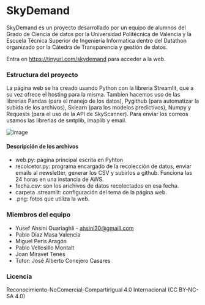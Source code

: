 # SkyDemand

SkyDemand es un proyecto desarrollado por un equipo de alumnos del Grado de Ciencia de datos por la Universidad Politécnica de 
Valencia y la Escuela Técnica Superior de Ingeniería Informatica dentro del Datathon organizado por la Cátedra de Transparencia y gestión de datos.

Entra en https://tinyurl.com/skydemand para acceder a la web.

### Estructura del proyecto

La página web se ha creado usando Python con la libreria Streamlit, que a su vez ofrece el hosting para la misma. Tambien hacemos uso de las librerias 
Pandas (para el manejo de los datos), Pygithub (para automatizar la subida de los archivos), Sklearn (para los modelos predictivos), Numpy y Requests (para el 
uso de la API de SkyScanner). Para enviar los correos usamos las librerias de smtplib, imaplib y email.

![image](https://user-images.githubusercontent.com/82632877/117624261-064e0b00-b175-11eb-8fb4-abcf893b331b.png)

#### Descripción de los archivos
  - web.py: página principal escrita en Pyhton 
  - recolcetor.py: programa encargado de la recolección de datos, enviar emails al newsletter, generar los CSV y subirlos a github. Funciona las 24 horas en una instancia de AWS.
  - fecha.csv: son los arichivos de datos recolectados en esa fecha.
  - carpeta .streamlit: configuración del tema de la página web.
  - .png: fotos que utiliza la web.


### Miembros del equipo
  
  - Yusef Ahsini Ouariaghli - <ahsini30@gmaill.com>
  - Pablo Díaz Masa Valencia
  - Miguel Peris Aragón
  - Pablo Vellosillo Montalt
  - Joan Miravet Tenés
  - Tutor: José Alberto Conejero Casares

### Licencia 

Reconocimiento-NoComercial-CompartirIgual 4.0 Internacional (CC BY-NC-SA 4.0)
